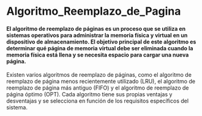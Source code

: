 # Algoritmo_Reemplazo_de_Pagina
<h4>El algoritmo de reemplazo de páginas es un proceso que se utiliza en sistemas operativos para administrar la memoria física y virtual en un dispositivo de almacenamiento. El objetivo principal de este algoritmo es determinar qué página de memoria virtual debe ser eliminada cuando la memoria física está llena y se necesita espacio para cargar una nueva página.</h4>

Existen varios algoritmos de reemplazo de páginas, como el algoritmo de reemplazo de página menos recientemente utilizado (LRU), el algoritmo de reemplazo de página más antiguo (FIFO) y el algoritmo de reemplazo de página óptimo (OPT). Cada algoritmo tiene sus propias ventajas y desventajas y se selecciona en función de los requisitos específicos del sistema.</h4>